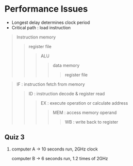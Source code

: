# Performance Issues

* Longest delay determines clock period
* Critical path : load instruction

>Instruction memory
>>register file
>>>ALU
>>>>data memory
>>>>>register file

>IF : instruction fetch from memory
>>ID : instruction decode & register read
>>>EX : execute operation or calculate address
>>>>MEM : access memory operand
>>>>>WB : write back to register

## Quiz 3
1. computer A -> 10 seconds run, 2GHz clock

    computer B -> 6 seconds run, 1.2 times of 2GHz